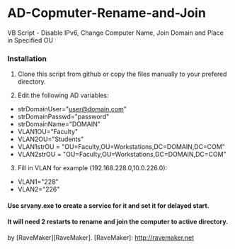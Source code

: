 AD-Copmuter-Rename-and-Join
===========================

VB Script - Disable IPv6, Change Computer Name, Join Domain and Place in Specified OU

### Installation

1. Clone this script from github or copy the files manually to your prefered directory.

2. Edit the following AD variables:

- strDomainUser="user@domain.com"
- strDomainPasswd="password"
- strDomainName="DOMAIN"
- VLAN1OU="Faculty"
- VLAN2OU="Students"
- VLAN1strOU = "OU=Faculty,OU=Workstations,DC=DOMAIN,DC=COM"
- VLAN2strOU = "OU=Faculty,OU=Workstations,DC=DOMAIN,DC=COM"

3. Fill in VLAN for example (192.168.228.0,10.0.226.0):

- VLAN1="228"
- VLAN2="226"

#### Use srvany.exe to create a service for it and set it for delayed start.
#### It will need 2 restarts to rename and join the computer to active directory.

by [RaveMaker][RaveMaker].
[RaveMaker]: http://ravemaker.net
